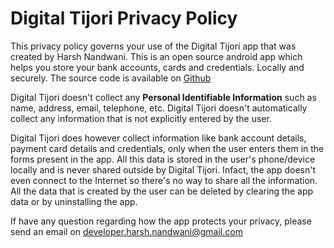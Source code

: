 # Digital Tijori Privacy Policy

This privacy policy governs your use of the Digital Tijori app that was created by Harsh Nandwani. This is an open source android app which helps you store your bank accounts, cards and credentials. Locally and securely. The source code is available on [Github](https://github.com/HarshNandwani/Digital-Tijori)

Digital Tijori doesn't collect any **Personal Identifiable Information** such as name, address, email, telephone, etc.
Digital Tijori doesn't automatically collect any information that is not explicitly entered by the user.

Digital Tijori does however collect information like bank account details, payment card details and credentials, only when the user enters them in the forms present in the app. All this data is stored in the user's phone/device locally and is never shared outside by Digital Tijori. Infact, the app doesn't even connect to the Internet so there's no way to share all the information.
All the data that is created by the user can be deleted by clearing the app data or by uninstalling the app.

If have any question regarding how the app protects your privacy, please send an email on developer.harsh.nandwani@gmail.com
